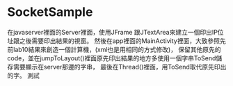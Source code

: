 # SocketSample
在javaserver裡面的Server裡面，使用JFrame 跟JTextArea來建立一個印出IP位址跟之後需要印出結果的視窗。
然後在app裡面的MainActivity裡面，大致參照先前lab10結果來創造一個計算機，(xml也是用相同的方式修改)，
保留其他原先的code，並在jumpToLayout()裡面原先印出結果的地方多使用一個字串ToSend儲存需要顯示在server那邊的字串，
最後在Thread()裡面，用ToSend取代原先印出的字。
測試
